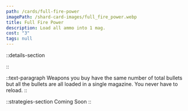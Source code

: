 ```yaml
---
path: /cards/full-fire-power
imagePath: /shard-card-images/full_fire_power.webp
title: Full Fire Power
description: Load all ammo into 1 mag.
cost: "3"
tags: null
---
```


::details-section

::

::text-paragraph
Weapons you buy have the same number of total bullets but all the bullets are all loaded in a single magazine. You never have to reload.
::

::strategies-section
Coming Soon
::
